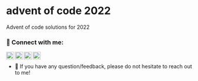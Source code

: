 # advent of code 2022
Advent of code solutions for 2022

### 🤝 Connect with me:

<a href="https://www.linkedin.com/in/mohom53/"><img align="left" src="https://raw.githubusercontent.com/yushi1007/yushi1007/main/images/linkedin.svg" alt="Mohammed Rampurawala | LinkedIn" width="21px"/></a>
<a href="https://mzeus.medium.com"><img align="left" src="https://raw.githubusercontent.com/yushi1007/yushi1007/main/images/medium.svg" alt="Yu Shi | Medium" width="21px"/></a>
<a href="https://mzeus.medium.com"><img align="left" src="https://raw.githubusercontent.com/yushi1007/yushi1007/main/images/medium.svg" alt="Mohammed Rampurawala | Medium" width="21px"/></a>
<a href="https://twitter.com/mzeusbolt"><img align="left" src="https://user-images.githubusercontent.com/7694674/207399516-0c220ff1-b859-4aea-ba43-7d23673be228.png" alt="Mohammed Rampurawala | Twitter" width="21px"/></a>
</br>
- 💬 If you have any question/feedback, please do not hesitate to reach out to me!
